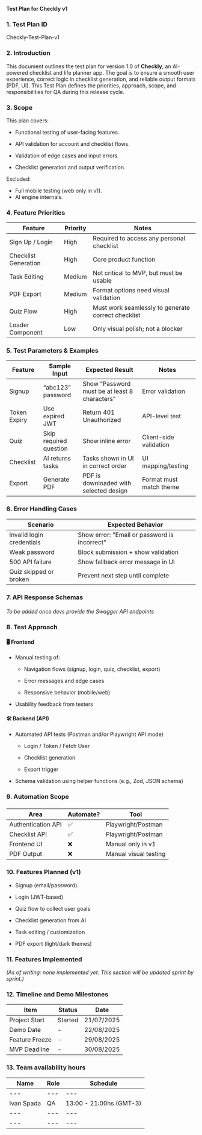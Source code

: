 **Test Plan for Checkly v1**

### **1\. Test Plan ID**

Checkly-Test-Plan-v1

### **2\. Introduction**

This document outlines the test plan for version 1.0 of **Checkly**, an AI-powered checklist and life planner app. The goal is to ensure a smooth user experience, correct logic in checklist generation, and reliable output formats (PDF, UI). This Test Plan defines the priorities, approach, scope, and responsibilities for QA during this release cycle.

### **3\. Scope**

This plan covers:

- Functional testing of user-facing features.

- API validation for account and checklist flows.

- Validation of edge cases and input errors.

- Checklist generation and output verification.

Excluded:

- Full mobile testing (web only in v1).
- AI engine internals.

### **4\. Feature Priorities**

| **Feature**          | **Priority** | **Notes**                                          |
| -------------------- | ------------ | -------------------------------------------------- |
| Sign Up / Login      | High         | Required to access any personal checklist          |
| Checklist Generation | High         | Core product function                              |
| Task Editing         | Medium       | Not critical to MVP, but must be usable            |
| PDF Export           | Medium       | Format options need visual validation              |
| Quiz Flow            | High         | Must work seamlessly to generate correct checklist |
| Loader Component     | Low          | Only visual polish; not a blocker                  |

### **5\. Test Parameters & Examples**

| **Feature**  | **Sample Input**       | **Expected Result**                           | **Notes**               |
| ------------ | ---------------------- | --------------------------------------------- | ----------------------- |
| Signup       | “abc123” password      | Show “Password must be at least 8 characters” | Error validation        |
| Token Expiry | Use expired JWT        | Return 401 Unauthorized                       | API-level test          |
| Quiz         | Skip required question | Show inline error                             | Client-side validation  |
| Checklist    | AI returns tasks       | Tasks shown in UI in correct order            | UI mapping/testing      |
| Export       | Generate PDF           | PDF is downloaded with selected design        | Format must match theme |

### **6\. Error Handling Cases**

| **Scenario**              | **Expected Behavior**                        |
| ------------------------- | -------------------------------------------- |
| Invalid login credentials | Show error: "Email or password is incorrect" |
| Weak password             | Block submission + show validation           |
| 500 API failure           | Show fallback error message in UI            |
| Quiz skipped or broken    | Prevent next step until complete             |

### **7\. API Response Schemas**

####

_To be added once devs provide the Swagger API endpoints_

###

###

### **8\. Test Approach**

#### **🖥️ Frontend**

- Manual testing of:
  - Navigation flows (signup, login, quiz, checklist, export)

  - Error messages and edge cases

  - Responsive behavior (mobile/web)

- Usability feedback from testers

#### **🛠️ Backend (API)**

- Automated API tests (Postman and/or Playwright API mode)
  - Login / Token / Fetch User

  - Checklist generation

  - Export trigger

- Schema validation using helper functions (e.g., Zod, JSON schema)

### **9\. Automation Scope**

###

| **Area**           | **Automate?** | **Tool**              |
| ------------------ | ------------- | --------------------- |
| Authentication API | ✅            | Playwright/Postman    |
| Checklist API      | ✅            | Playwright/Postman    |
| Frontend UI        | ❌            | Manual only in v1     |
| PDF Output         | ❌            | Manual visual testing |

### **10\. Features Planned (v1)**

- Signup (email/password)

- Login (JWT-based)

- Quiz flow to collect user goals

- Checklist generation from AI

- Task editing / customization

- PDF export (light/dark themes)

###

### **11\. Features Implemented**

_(As of writing: none implemented yet. This section will be updated sprint by sprint.)_

### **12\. Timeline and Demo Milestones**

| **Item**       | **Status** | **Date**   |
| -------------- | ---------- | ---------- |
| Project Start  | Started    | 21/07/2025 |
| Demo Date      | \-         | 22/08/2025 |
| Feature Freeze | \-         | 29/08/2025 |
| MVP Deadline   | \-         | 30/08/2025 |

### **13\. Team availability hours**

| **Name**   | **Role** | **Schedule**            |
| ---------- | -------- | ----------------------- |
| ---        | ---      | ---                     |
| Ivan Spada | QA       | 13:00 - 21:00hs (GMT-3) |
| ---        | ---      | ---                     |
| ---        | ---      | ---                     |
